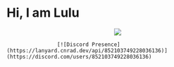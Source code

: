 #   Hi, I am Lulu

<div align="center">
    <img src="https://komarev.com/ghpvc/?username=luluwux&color=dc143c"/>
</div>


                    [![Discord Presence](https://lanyard.cnrad.dev/api/852103749228036136)](https://discord.com/users/852103749228036136)


